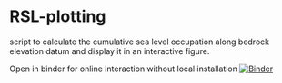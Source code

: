 # RSL-plotting
script to calculate the cumulative sea level occupation along bedrock elevation datum and display it in an interactive figure.

Open in binder for online interaction without local installation
[![Binder](https://mybinder.org/badge_logo.svg)](https://mybinder.org/v2/gh/geo-luca/RSL-plotting/HEAD)
